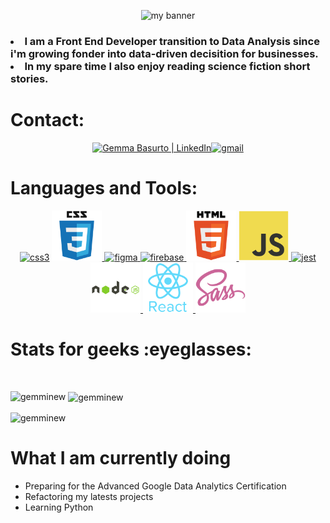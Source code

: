 <p align="center">
<img width="900" height="300" src="https://user-images.githubusercontent.com/44656020/145626993-5231c364-a009-46f3-bb62-5a228221f0cd.gif" alt="my banner">
</p>

<h3><li>I am a Front End Developer transition to Data Analysis since i'm growing fonder into data-driven
decisition for businesses. </li> <li> In my spare time I also enjoy reading  science fiction short stories. </li></h3>
                                                                                                                                         
<h1> Contact: </h1>
<p align="center"> 
<a href="https://www.linkedin.com/in/gemma-basurto-gomez/"><img src="https://raw.githubusercontent.com/yushi1007/yushi1007/main/images/linkedin.svg" width="80" height="80" alt="Gemma Basurto | LinkedIn" width="21px"/></a><a href="mailto:gemminew@gmail.com"><img src="https://cdn.icon-icons.com/icons2/730/PNG/512/gmail_icon-icons.com_62758.png"  width="80" title="gmail"/> </a>
</p>  
<h1> Languages and Tools: </h1>
<p align="center"> 
<a href="#" target="_blank" rel="noreferrer"> <img src="https://w7.pngwing.com/pngs/752/651/png-transparent-angularjs-vue-js-others-angle-rectangle-triangle-thumbnail.png" alt="css3" width="80" height="80"/></a> 
<a href="https://www.w3schools.com/css/" target="_blank" rel="noreferrer"> <img src="https://raw.githubusercontent.com/devicons/devicon/master/icons/css3/css3-original-wordmark.svg" alt="css3" width="80" height="80"/> </a> <a href="https://www.figma.com/" target="_blank" rel="noreferrer"> <img src="https://www.vectorlogo.zone/logos/figma/figma-icon.svg" alt="figma" width="80" height="80"/> </a> <a href="https://firebase.google.com/" target="_blank" rel="noreferrer"> <img src="https://www.vectorlogo.zone/logos/firebase/firebase-icon.svg" alt="firebase" width="80" height="80"/> </a> <a href="https://www.w3.org/html/" target="_blank" rel="noreferrer"> <img src="https://raw.githubusercontent.com/devicons/devicon/master/icons/html5/html5-original-wordmark.svg" alt="html5" width="80" height="80"/> </a> <a href="https://developer.mozilla.org/en-US/docs/Web/JavaScript" target="_blank" rel="noreferrer"> <img src="https://raw.githubusercontent.com/devicons/devicon/master/icons/javascript/javascript-original.svg" alt="javascript" width="80" height="80"/> </a> <a href="https://jestjs.io" target="_blank" rel="noreferrer"> <img src="https://www.vectorlogo.zone/logos/jestjsio/jestjsio-icon.svg" alt="jest" width="40" height="40"/> </a> <a href="https://nodejs.org" target="_blank" rel="noreferrer"> <img src="https://raw.githubusercontent.com/devicons/devicon/master/icons/nodejs/nodejs-original-wordmark.svg" alt="nodejs" width="80" height="80"/> </a> <a href="https://reactjs.org/" target="_blank" rel="noreferrer"> <img src="https://raw.githubusercontent.com/devicons/devicon/master/icons/react/react-original-wordmark.svg" alt="react" width="80" height="80"/> </a> <a href="https://sass-lang.com" target="_blank" rel="noreferrer"> <img src="https://raw.githubusercontent.com/devicons/devicon/master/icons/sass/sass-original.svg" alt="sass" width="80" height="80"/> </a> </p>

<h1>Stats for geeks :eyeglasses:</h1>
<p align="left>
<p><img align="center" src="https://github-readme-streak-stats.herokuapp.com/?user=gemminew&" alt="gemminew" /></p> <br>
<p><img align="left" src="https://github-readme-stats.vercel.app/api/top-langs?username=gemminew&show_icons=true&locale=en&layout=compact" alt="gemminew" /></p>
<p>&nbsp;<img align="center" src="https://github-readme-stats.vercel.app/api?username=gemminew&show_icons=true&locale=en" alt="gemminew" /></p>
<p><img align="center" src="https://github-readme-streak-stats.herokuapp.com/?user=gemminew&" alt="gemminew" /></p>
 </p>

<h1> What I am currently doing </h1>

- Preparing for the Advanced Google Data Analytics Certification
- Refactoring my latests projects
- Learning Python                                                                                                            
                                                                                                            
                                                                                                            
                                                                                                          


